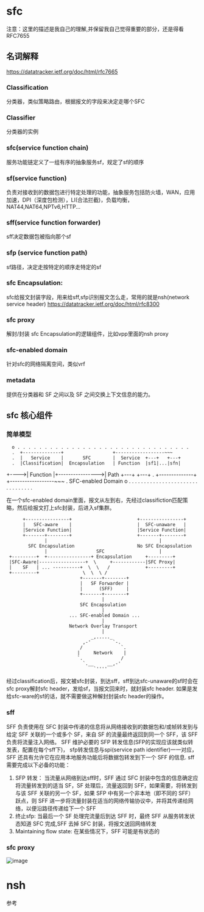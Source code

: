 
# sfc 
注意：这里的描述是我自己的理解,并保留我自己觉得重要的部分，还是得看RFC7655

## 名词解释
https://datatracker.ietf.org/doc/html/rfc7665
### Classification
分类器，类似策略路由，根据报文的字段来决定走哪个SFC
### Classifier
分类器的实例
### sfc(service function chain)
服务功能链定义了一组有序的抽象服务sf，规定了sf的顺序
### sf(service function)
负责对接收到的数据包进行特定处理的功能，抽象服务包括防火墙，WAN，应用加速，DPI（深度包检测），LI(合法拦截)，负载均衡，NAT44,NAT64,NPTv6,HTTP...
### sff(service function forwarder)
sff决定数据包被指向那个sf
### sfp (service function path)
sf路径，决定走按特定的顺序走特定的sf
### sfc Encapsulation:
sfc给报文封装字段，用来给sff,sfp识别报文怎么走，常用的就是nsh(network service header) https://datatracker.ietf.org/doc/html/rfc8300
### sfc proxy
解封/封装 sfc Encapsulation的逻辑组件，比如vpp里面的nsh proxy
### sfc-enabled domain
针对sfc的网络隔离空间，类似vrf
### metadata
提供在分类器和 SF 之间以及 SF 之间交换上下文信息的能力。




## sfc 核心组件
### 简单模型

      o . . . . . . . . . . . . . . . . . . . . . . . . . . . . . . . .
      .  +--------------+                  +------------------~~~
      .  |   Service    |       SFC        |  Service  +---+   +---+
      .  |Classification|  Encapsulation   | Function  |sf1|...|sfn|
   +---->|   Function   |+---------------->|   Path    +---+   +---+
      .  +--------------+                  +------------------~~~
      . SFC-enabled Domain
      o . . . . . . . . . . . . . . . . . . . . . . . . . . . . . . . .

在一个sfc-enabled domain里面，报文从左到右，先经过classifiction匹配策略，然后给报文打上sfc封装，后进入sf集群。



          +----------------+                        +----------------+
          |   SFC-aware    |                        |  SFC-unaware   |
          |Service Function|                        |Service Function|
          +-------+--------+                        +-------+--------+
                  |                                         |
            SFC Encapsulation                       No SFC Encapsulation
                  |                  SFC                    |
     +---------+  +----------------+ Encapsulation     +---------+
     |SFC-Aware|-----------------+  \     +------------|SFC Proxy|
     |    SF   | ... ----------+  \  \   /             +---------+
     +---------+                \  \  \ /
                               +-------+--------+
                               |   SF Forwarder |
                               |      (SFF)     |
                               +-------+--------+
                                       |
                               SFC Encapsulation
                                       |
                           ... SFC-enabled Domain ...
                                       |
                           Network Overlay Transport
                                       |
                                   _,....._
                                ,-'        `-.
                               /              `.
                              |     Network    |
                              `.              /
                                `.__     __,-'
                                    `''''
经过classification后，报文被sfc封装，到达sff，sff到达sfc-unaware的sf时会在sfc proxy解封sfc header，发给sf，当报文回来时，就封装sfc header.
如果是发给sfc-ware的sf的话，就不需要做这种解封封装sfc header的操作。

### sff
SFF 负责使用在 SFC 封装中传递的信息将从网络接收到的数据包和/或帧转发到与给定 SFF 关联的一个或多个 SF，来自 SF 的流量最终返回到同一个 SFF，该 SFF 负责将流量注入网络。
SFF 维护必要的 SFP 转发信息(SFP的实现应该就类似转发表，配置在每个sff下)， sfp转发信息与spi(service path identifier)一一对应，SFF 还具有允许它在应用本地服务功能后将数据包转发到下一个 SFF 的信息.
sff需要完成以下必备的功能：
1. SFP 转发： 当流量从网络到达sff时，SFF 通过 SFC 封装中包含的信息确定应将流量转发到的适当 SF，SF 处理后，流量返回到 SFF，如果需要，将转发到与该 SFF 关联的另一个 SF，如果 SFP 中有另一个非本地（即不同的 SFF）跃点，则 SFF 进一步将流量封装在适当的网络传输协议中，并将其传递给网络，以便沿路径传递给下一个 SFF
2. 终止sfp: 当最后一个 SF 处理完流量后到达 SFF 时，最终 SFF 从服务转发状态知道 SFC 完成,SFF 去掉 SFC 封装，将报文送回网络转发
3. Maintaining flow state: 在某些情况下，SFF 可能是有状态的

### sfc proxy



![image](https://github.com/changluyi/network/blob/master/proto/sfc/A-typical-example-of-service-function-chain-SFC.png)



# nsh
参考

